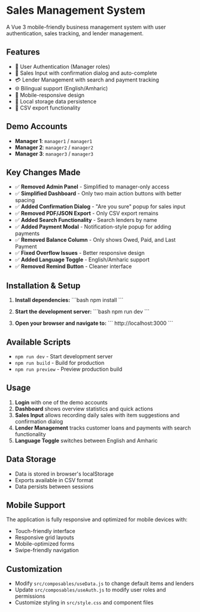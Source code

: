 # Sales Management System

A Vue 3 mobile-friendly business management system with user authentication, sales tracking, and lender management.

## Features

- 🔐 User Authentication (Manager roles)
- 🛒 Sales Input with confirmation dialog and auto-complete
- 💳 Lender Management with search and payment tracking
- 🌐 Bilingual support (English/Amharic)
- 📱 Mobile-responsive design
- 💾 Local storage data persistence
- 📄 CSV export functionality

## Demo Accounts

- **Manager 1**: `manager1` / `manager1`
- **Manager 2**: `manager2` / `manager2`
- **Manager 3**: `manager3` / `manager3`

## Key Changes Made

- ✅ **Removed Admin Panel** - Simplified to manager-only access
- ✅ **Simplified Dashboard** - Only two main action buttons with better spacing
- ✅ **Added Confirmation Dialog** - "Are you sure" popup for sales input
- ✅ **Removed PDF/JSON Export** - Only CSV export remains
- ✅ **Added Search Functionality** - Search lenders by name
- ✅ **Added Payment Modal** - Notification-style popup for adding payments
- ✅ **Removed Balance Column** - Only shows Owed, Paid, and Last Payment
- ✅ **Fixed Overflow Issues** - Better responsive design
- ✅ **Added Language Toggle** - English/Amharic support
- ✅ **Removed Remind Button** - Cleaner interface

## Installation & Setup

1. **Install dependencies:**
   \`\`\`bash
   npm install
   \`\`\`

2. **Start the development server:**
   \`\`\`bash
   npm run dev
   \`\`\`

3. **Open your browser and navigate to:**
   \`\`\`
   http://localhost:3000
   \`\`\`

## Available Scripts

- `npm run dev` - Start development server
- `npm run build` - Build for production
- `npm run preview` - Preview production build

## Usage

1. **Login** with one of the demo accounts
2. **Dashboard** shows overview statistics and quick actions
3. **Sales Input** allows recording daily sales with item suggestions and confirmation dialog
4. **Lender Management** tracks customer loans and payments with search functionality
5. **Language Toggle** switches between English and Amharic

## Data Storage

- Data is stored in browser's localStorage
- Exports available in CSV format
- Data persists between sessions

## Mobile Support

The application is fully responsive and optimized for mobile devices with:
- Touch-friendly interface
- Responsive grid layouts
- Mobile-optimized forms
- Swipe-friendly navigation

## Customization

- Modify `src/composables/useData.js` to change default items and lenders
- Update `src/composables/useAuth.js` to modify user roles and permissions
- Customize styling in `src/style.css` and component files
